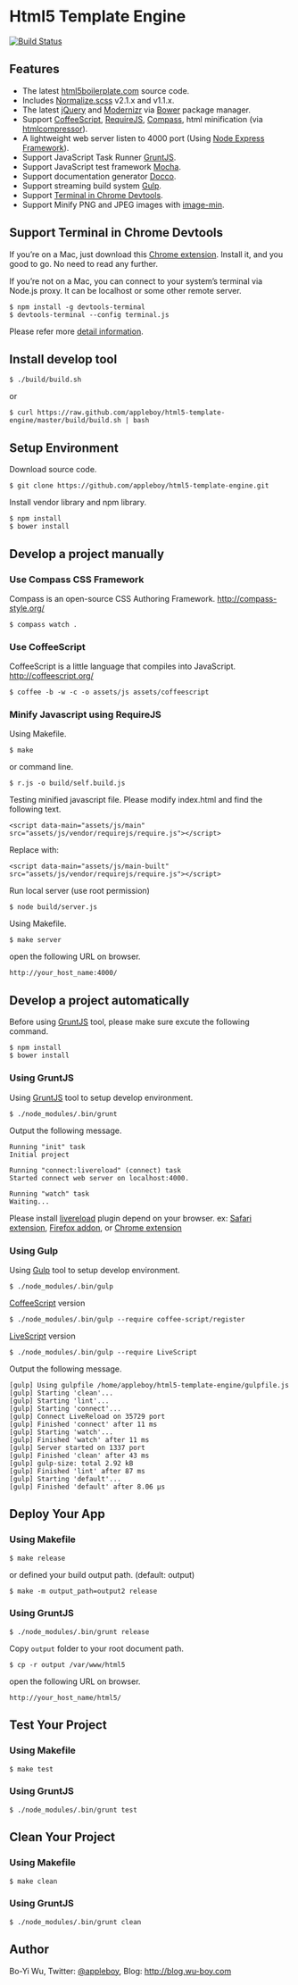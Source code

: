 # Html5 Template Engine
[![Build Status](https://travis-ci.org/appleboy/html5-template-engine.png)](http://travis-ci.org/appleboy/html5-template-engine)

## Features

* The latest [html5boilerplate.com](http://html5boilerplate.com/) source code.
* Includes [Normalize.scss](https://github.com/appleboy/normalize.scss) v2.1.x and v1.1.x.
* The latest [jQuery](http://jquery.com/) and [Modernizr](http://modernizr.com/) via [Bower](http://bower.io/) package manager.
* Support [CoffeeScript](http://coffeescript.org/), [RequireJS](http://requirejs.org/), [Compass](http://compass-style.org/), html minification (via [htmlcompressor](http://code.google.com/p/htmlcompressor/)).
* A lightweight web server listen to 4000 port (Using [Node Express Framework](http://expressjs.com/)).
* Support JavaScript Task Runner [GruntJS](http://gruntjs.com/).
* Support JavaScript test framework [Mocha](http://visionmedia.github.io/mocha/).
* Support documentation generator [Docco](http://jashkenas.github.io/docco/).
* Support streaming build system [Gulp](http://gulpjs.com/).
* Support [Terminal in Chrome Devtools](http://www.html5rocks.com/en/tutorials/developertools/devtools-terminal/).
* Support Minify PNG and JPEG images with [image-min](https://github.com/sindresorhus/gulp-imagemin).

## Support Terminal in Chrome Devtools

If you’re on a Mac, just download this [Chrome extension](https://chrome.google.com/webstore/detail/leakmhneaibbdapdoienlkifomjceknl). Install it, and you good to go. No need to read any further.

If you’re not on a Mac, you can connect to your system’s terminal via Node.js proxy. It can be localhost or some other remote server.

    $ npm install -g devtools-terminal
    $ devtools-terminal --config terminal.js

Please refer more [detail information](http://www.html5rocks.com/en/tutorials/developertools/devtools-terminal/).

## Install develop tool

    $ ./build/build.sh

or

    $ curl https://raw.github.com/appleboy/html5-template-engine/master/build/build.sh | bash

## Setup Environment

Download source code.

    $ git clone https://github.com/appleboy/html5-template-engine.git

Install vendor library and npm library.

    $ npm install
    $ bower install

## Develop a project manually

### Use Compass CSS Framework

Compass is an open-source CSS Authoring Framework. http://compass-style.org/

    $ compass watch .

### Use CoffeeScript

CoffeeScript is a little language that compiles into JavaScript. http://coffeescript.org/

    $ coffee -b -w -c -o assets/js assets/coffeescript

### Minify Javascript using RequireJS

Using Makefile.

    $ make

or command line.

    $ r.js -o build/self.build.js

Testing minified javascript file. Please modify index.html and find the following text.

```
<script data-main="assets/js/main" src="assets/js/vendor/requirejs/require.js"></script>
```

Replace with:

```
<script data-main="assets/js/main-built" src="assets/js/vendor/requirejs/require.js"></script>
```

Run local server (use root permission)

    $ node build/server.js

Using Makefile.

    $ make server

open the following URL on browser.

```
http://your_host_name:4000/
```

## Develop a project automatically

Before using [GruntJS](http://gruntjs.com/) tool, please make sure excute the following command.

    $ npm install
    $ bower install

### Using GruntJS

Using [GruntJS](http://gruntjs.com/) tool to setup develop environment.

    $ ./node_modules/.bin/grunt

Output the following message.

```
Running "init" task
Initial project

Running "connect:livereload" (connect) task
Started connect web server on localhost:4000.

Running "watch" task
Waiting...
```
Please install [livereload](http://livereload.com/) plugin depend on your browser. ex: [Safari extension](http://download.livereload.com/2.0.9/LiveReload-2.0.9.safariextz), [Firefox addon](http://download.livereload.com/2.0.8/LiveReload-2.0.8.xpi), or [Chrome extension](https://chrome.google.com/webstore/detail/livereload/jnihajbhpnppcggbcgedagnkighmdlei)

### Using Gulp

Using [Gulp](http://gulpjs.com/) tool to setup develop environment.

    $ ./node_modules/.bin/gulp

[CoffeeScript](http://coffeescript.org/) version

    $ ./node_modules/.bin/gulp --require coffee-script/register

[LiveScript](http://livescript.net/) version

    $ ./node_modules/.bin/gulp --require LiveScript

Output the following message.

```
[gulp] Using gulpfile /home/appleboy/html5-template-engine/gulpfile.js
[gulp] Starting 'clean'...
[gulp] Starting 'lint'...
[gulp] Starting 'connect'...
[gulp] Connect LiveReload on 35729 port
[gulp] Finished 'connect' after 11 ms
[gulp] Starting 'watch'...
[gulp] Finished 'watch' after 11 ms
[gulp] Server started on 1337 port
[gulp] Finished 'clean' after 43 ms
[gulp] gulp-size: total 2.92 kB
[gulp] Finished 'lint' after 87 ms
[gulp] Starting 'default'...
[gulp] Finished 'default' after 8.06 μs
```

## Deploy Your App

### Using Makefile

    $ make release

or defined your build output path. (default: output)

    $ make -m output_path=output2 release

### Using GruntJS

    $ ./node_modules/.bin/grunt release

Copy ``output`` folder to your root document path.

    $ cp -r output /var/www/html5

open the following URL on browser.

```
http://your_host_name/html5/
```

## Test Your Project

### Using Makefile

    $ make test

### Using GruntJS

    $ ./node_modules/.bin/grunt test

## Clean Your Project

### Using Makefile

    $ make clean

### Using GruntJS

    $ ./node_modules/.bin/grunt clean

## Author

Bo-Yi Wu, Twitter: [@appleboy](http://twitter.com/appleboy "Twitter"), Blog: http://blog.wu-boy.com
